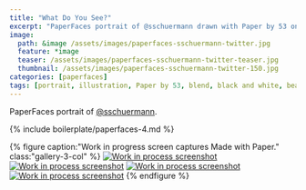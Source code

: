 ```yaml
---
title: "What Do You See?"
excerpt: "PaperFaces portrait of @sschuermann drawn with Paper by 53 on an iPad."
image: 
  path: &image /assets/images/paperfaces-sschuermann-twitter.jpg 
  feature: *image
  teaser: /assets/images/paperfaces-sschuermann-twitter-teaser.jpg
  thumbnail: /assets/images/paperfaces-sschuermann-twitter-150.jpg
categories: [paperfaces]
tags: [portrait, illustration, Paper by 53, blend, black and white, beard]
---
```


PaperFaces portrait of [@sschuermann](https://twitter.com/sschuermann).

{% include boilerplate/paperfaces-4.md %}

{% figure caption:"Work in progress screen captures Made with Paper." class:"gallery-3-col" %}
[![Work in process screenshot](/assets/images/paperfaces-sschuermann-process-1-600.jpg)](/assets/images/paperfaces-sschuermann-process-1-lg.jpg) [![Work in process screenshot](/assets/images/paperfaces-sschuermann-process-2-600.jpg)](/assets/images/paperfaces-sschuermann-process-2-lg.jpg) [![Work in process screenshot](/assets/images/paperfaces-sschuermann-process-3-600.jpg)](/assets/images/paperfaces-sschuermann-process-3-lg.jpg) [![Work in process screenshot](/assets/images/paperfaces-sschuermann-process-4-600.jpg)](/assets/images/paperfaces-sschuermann-process-4-lg.jpg)
{% endfigure %}
